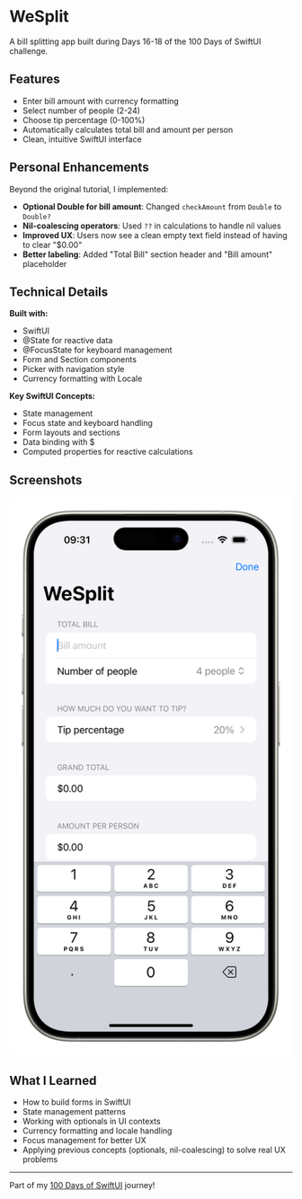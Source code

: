 # WeSplit

A bill splitting app built during Days 16-18 of the 100 Days of SwiftUI challenge.

## Features

- Enter bill amount with currency formatting
- Select number of people (2-24)
- Choose tip percentage (0-100%)
- Automatically calculates total bill and amount per person
- Clean, intuitive SwiftUI interface

## Personal Enhancements

Beyond the original tutorial, I implemented:

- **Optional Double for bill amount**: Changed `checkAmount` from `Double` to `Double?`
- **Nil-coalescing operators**: Used `??` in calculations to handle nil values
- **Improved UX**: Users now see a clean empty text field instead of having to clear "$0.00"
- **Better labeling**: Added "Total Bill" section header and "Bill amount" placeholder

## Technical Details

**Built with:**
- SwiftUI
- @State for reactive data
- @FocusState for keyboard management
- Form and Section components
- Picker with navigation style
- Currency formatting with Locale

**Key SwiftUI Concepts:**
- State management
- Focus state and keyboard handling
- Form layouts and sections
- Data binding with $
- Computed properties for reactive calculations

## Screenshots

![WeSplit App](wesplit-screenshot.png)

## What I Learned

- How to build forms in SwiftUI
- State management patterns
- Working with optionals in UI contexts
- Currency formatting and locale handling
- Focus management for better UX
- Applying previous concepts (optionals, nil-coalescing) to solve real UX problems

---

Part of my [100 Days of SwiftUI](../README.md) journey!
